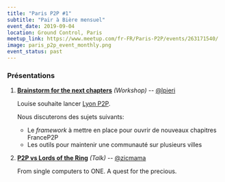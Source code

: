 ```yaml
---
title: "Paris P2P #1"
subtitle: "Pair à Bière mensuel"
event_date: 2019-09-04
location: Ground Control, Paris
meetup_link: https://www.meetup.com/fr-FR/Paris-P2P/events/263171540/
image: paris_p2p_event_monthly.png
event_status: past
---
```


### <i class="far fa-presentation"></i>Présentations

1. **[Brainstorm for the next chapters](https://github.com/francep2p/community/issues/33)** _(Workshop)_ -- [@lpieri](https://github.com/lpieri)

    Louise souhaite lancer [Lyon P2P](https://github.com/francep2p/community/issues/10).

    Nous discuterons des sujets suivants:

    * Le _framework_ à mettre en place pour ouvrir de nouveaux chapitres FranceP2P
    * Les outils pour maintenir une communauté sur plusieurs villes

2. **[P2P vs Lords of the Ring](https://github.com/francep2p/community/issues/44)** _(Talk)_ -- [@zicmama](https://github.com/zicmama)

    From single computers to ONE. A quest for the precious.
